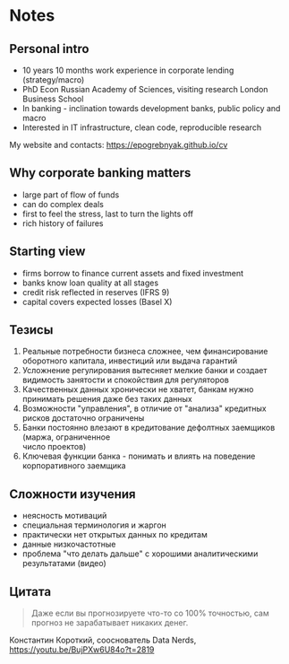 # Notes

Personal intro
--------------

- 10 years 10 months work experience in corporate lending (strategy/macro)
- PhD Econ Russian Academy of Sciences, visiting research London Business School
- In banking - inclination towards development banks, public policy and macro
- Interested in IT infrastructure, clean code, reproducible research 

My website and contacts: <https://epogrebnyak.github.io/cv>


Why corporate banking matters
-----------------------------

- large part of flow of funds
- can do complex deals
- first to feel the stress, last to turn the lights off
- rich history of failures

Starting view
-------------

- firms borrow to finance current assets and fixed investment
- banks know loan quality at all stages
- credit risk reflected in reserves (IFRS 9)
- capital covers expected losses (Basel X)

Тезисы
------

1. Реальные потребности бизнеса сложнее, чем финансирование оборотного капитала, инвестиций или выдача гарантий
2. Усложнение регулирования вытесняет мелкие банки и создает видимость занятости и спокойствия для регуляторов
3. Качественных данных хронически не хватет, банкам нужно принимать решения даже без таких данных
4. Возможности "управления", в отличие от "анализа" кредитных рисков достаточно ограничены
5. Банки постоянно влезают в кредитование дефолтных заемщиков (маржа, ограниченное   
   число проектов)
6. Ключевая функции банка - понимать и влиять на поведение корпоративного 
   заемщика

Сложности изучения
------------------

- неясность мотиваций
- специальная терминология и жаргон
- практически нет открытых данных по кредитам
- данные низкочастотные
- проблема "что делать дальше" с хорошими аналитическими результатами (видео)


Цитата
------

> Даже если вы прогнозируете что-то со 100% точностью, сам прогноз не зарабатывает никаких денег.

Константин Короткий, сооснователь Data Nerds, <https://youtu.be/BujPXw6U84o?t=2819>

